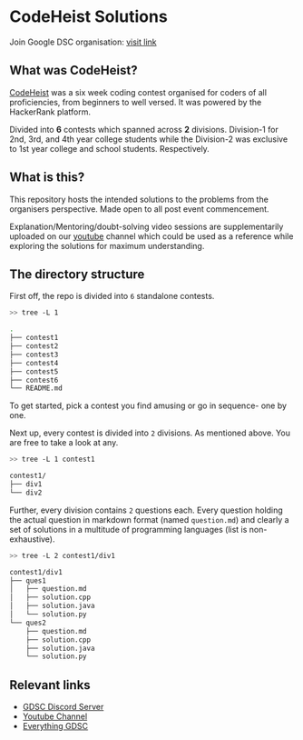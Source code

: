 # CodeHeist Solutions

Join Google DSC organisation: [visit link](https://bit.ly/Github_GDSC_BU) 

## What was CodeHeist?

[CodeHeist](https://dsc-bennett-university.github.io/Code%20Heist/Heist.html) was a six week coding contest organised for coders of all proficiencies, from beginners to well versed. It was powered by the HackerRank platform.

Divided into **6** contests which spanned across **2** divisions. Division-1 for 2nd, 3rd, and 4th year college students while the Division-2 was exclusive to 1st year college and school students. Respectively.

## What is this?

 This repository hosts the intended solutions to the problems from the organisers perspective. Made open to all post event commencement.

Explanation/Mentoring/doubt-solving video sessions are supplementarily uploaded on our [youtube](#relevent-links) channel which could be used as a reference while exploring the solutions for maximum understanding.

## The directory structure

First off, the repo is divided into `6` standalone contests.

```sh
>> tree -L 1

.
├── contest1
├── contest2
├── contest3
├── contest4
├── contest5
├── contest6
└── README.md
```

To get started, pick a contest you find amusing or go in sequence- one by one.

Next up, every contest is divided into `2` divisions. As mentioned above. You are free to take a look at any.

```sh
>> tree -L 1 contest1

contest1/
├── div1
└── div2
```

Further, every division contains `2` questions each. Every question holding the actual question in markdown format (named `question.md`) and clearly a set of solutions in a multitude of programming languages (list is non-exhaustive).

```sh
>> tree -L 2 contest1/div1

contest1/div1
├── ques1
│   ├── question.md
│   ├── solution.cpp
│   ├── solution.java
│   └── solution.py
└── ques2
    ├── question.md
    ├── solution.cpp
    ├── solution.java
    └── solution.py
```

## Relevant links

- [GDSC Discord Server](https://discord.gg/77GqfUvNCG)
- [Youtube Channel](https://www.youtube.com/channel/UCtR09QlTTdeqXtTrozdsx6g)
- [Everything GDSC](https://linktr.ee/dsc_bu)
